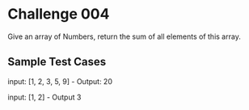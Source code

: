 # Challenge 004

Give an array of Numbers, return the sum of all elements of this array.

## Sample Test Cases

input: [1, 2, 3, 5, 9] - Output: 20

input: [1, 2] - Output 3
